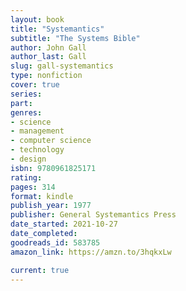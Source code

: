 ```yaml
---
layout: book
title: "Systemantics"
subtitle: "The Systems Bible"
author: John Gall
author_last: Gall
slug: gall-systemantics
type: nonfiction
cover: true
series: 
part: 
genres:
- science
- management
- computer science
- technology
- design
isbn: 9780961825171
rating: 
pages: 314
format: kindle
publish_year: 1977
publisher: General Systemantics Press
date_started: 2021-10-27
date_completed: 
goodreads_id: 583785
amazon_link: https://amzn.to/3hqkxLw

current: true
---
```

